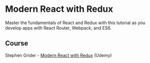 # Modern React with Redux

Master the fundamentals of React and Redux with this tutorial as you develop apps with React Router, Webpack, and ES6.

## Course

Stephen Grider - [Modern React with Redux](https://www.udemy.com/react-redux/) (Udemy)
